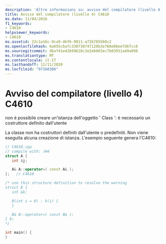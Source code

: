 ```yaml
---
description: 'Altre informazioni su: avviso del compilatore (livello 4) C4610'
title: Avviso del compilatore (livello 4) C4610
ms.date: 11/04/2016
f1_keywords:
- C4610
helpviewer_keywords:
- C4610
ms.assetid: 23c1a16c-9ca9-4bf6-9911-a72b785560c2
ms.openlocfilehash: 6a655cbafc330738747120b3e768e06eefd6fcc0
ms.sourcegitcommit: d6af41e42699628c3e2e6063ec7b03931a49a098
ms.translationtype: MT
ms.contentlocale: it-IT
ms.lasthandoff: 12/11/2020
ms.locfileid: "97168306"
---
```

# <a name="compiler-warning-level-4-c4610"></a>Avviso del compilatore (livello 4) C4610

non è possibile creare un'istanza dell'oggetto ' Class ': è necessario un costruttore definito dall'utente

La classe non ha costruttori definiti dall'utente o predefiniti. Non viene eseguita alcuna creazione di istanza. L'esempio seguente genera l'C4610:

```cpp
// C4610.cpp
// compile with: /W4
struct A {
   int &j;

   A& A::operator=( const A& );
};   // C4610

/* use this structure definition to resolve the warning
struct B {
   int &k;

   B(int i = 0) : k(i) {
   }

   B& B::operator=( const B& );
} b;
*/

int main() {
}
```
